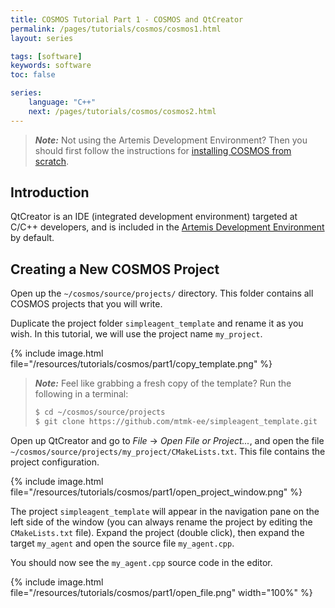 ```yaml
---
title: COSMOS Tutorial Part 1 - COSMOS and QtCreator
permalink: /pages/tutorials/cosmos/cosmos1.html
layout: series

tags: [software]
keywords: software
toc: false

series:
    language: "C++"
    next: /pages/tutorials/cosmos/cosmos2.html
---
```



> **_Note:_** Not using the Artemis Development Environment? Then you should first follow the instructions for
> [installing COSMOS from scratch]({{site.folder_tutorials_from_scratch}}/cosmos-from-scratch.html).


## Introduction
QtCreator is an IDE (integrated development environment) targeted at C/C++ developers, and is included in the [Artemis Development Environment]({{site.folder_docs_other}}/development-environment.html) by default.


## Creating a New COSMOS Project
Open up the `~/cosmos/source/projects/` directory. This folder contains all COSMOS projects that you will write.

Duplicate the project folder `simpleagent_template` and rename it as you wish. In this tutorial, we will use the project name `my_project`.

{% include image.html file="/resources/tutorials/cosmos/part1/copy_template.png" %}

> **_Note:_** Feel like grabbing a fresh copy of the template? Run the following in a terminal:
> ```bash
> $ cd ~/cosmos/source/projects
> $ git clone https://github.com/mtmk-ee/simpleagent_template.git
> ```

Open up QtCreator and go to _File_ -> _Open File or Project..._, and open the file `~/cosmos/source/projects/my_project/CMakeLists.txt`. This file contains the project configuration.

{% include image.html file="/resources/tutorials/cosmos/part1/open_project_window.png" %}

The project `simpleagent_template` will appear in the navigation pane on the left side of the window (you can always rename the project by editing the `CMakeLists.txt` file). Expand the project (double click), then expand the target `my_agent` and open the source file `my_agent.cpp`.

You should now see the `my_agent.cpp` source code in the editor.



{% include image.html file="/resources/tutorials/cosmos/part1/open_file.png" width="100%" %}

